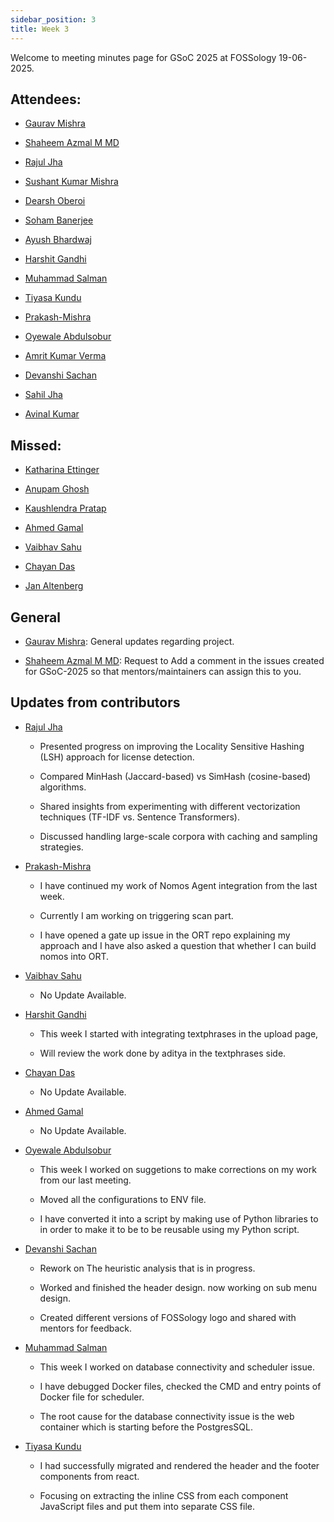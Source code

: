 ```yaml
---
sidebar_position: 3
title: Week 3
---
```


<!--
SPDX-License-Identifier: CC-BY-SA-4.0

SPDX-FileCopyrightText: 2025 Shaheem Azmal M MD <shaheem.azmal@gmail.com>
SPDX-FileCopyrightText: 2025 Siemens AG
-->

Welcome to meeting minutes page for GSoC 2025 at FOSSology 19-06-2025.


## Attendees:

  - [Gaurav Mishra](https://github.com/GMishx)

  - [Shaheem Azmal M MD](https://github.com/shaheemazmalmmd)

  - [Rajul Jha](https://github.com/rajuljha)

  - [Sushant Kumar Mishra](https://github.com/its-sushant)

  - [Dearsh Oberoi](https://github.com/deo002)

  - [Soham Banerjee](https://github.com/soham4abc)

  - [Ayush Bhardwaj](https://github.com/hastagAB)

  - [Harshit Gandhi](https://github.com/harshitg927)

  - [Muhammad Salman](https://github.com/SalmanDeveloperz)

  - [Tiyasa Kundu](https://github.com/tiyasakundu)

  - [Prakash-Mishra](https://github.com/Prakash-Mishra-9ghz)

  - [Oyewale Abdulsobur](https://github.com/smilingprogrammer)

  - [Amrit Kumar Verma](https://github.com/amritkv)

  - [Devanshi Sachan](https://github.com/devxnshi)

  - [Sahil Jha](https://github.com/sjha2048)

  - [Avinal Kumar](https://github.com/avinal)

## Missed:

  - [Katharina Ettinger](https://github.com/EttingerK)

  - [Anupam Ghosh](https://github.com/ag4ums)

  - [Kaushlendra Pratap](https://github.com/Kaushl2208)

  - [Ahmed Gamal](https://github.com/Ahmed-Gamal24)

  - [Vaibhav Sahu](https://github.com/Vaibhavsahu2810)

  - [Chayan Das](https://github.com/ChayanDass)

  - [Jan Altenberg](https://github.com/JanAltenberg)

## General

- [Gaurav Mishra](https://github.com/GMishx): General updates regarding project.

- [Shaheem Azmal M MD](https://github.com/shaheemazmalmmd): Request to Add a comment in the issues created for GSoC-2025 so that mentors/maintainers can assign this to you.

## Updates from contributors

- [Rajul Jha](https://github.com/rajuljha)

  - Presented progress on improving the Locality Sensitive Hashing (LSH) approach for license detection.

  - Compared MinHash (Jaccard-based) vs SimHash (cosine-based) algorithms.

  - Shared insights from experimenting with different vectorization techniques (TF-IDF vs. Sentence Transformers).

  - Discussed handling large-scale corpora with caching and sampling strategies.

- [Prakash-Mishra](https://github.com/Prakash-Mishra-9ghz)

  - I have continued my work of Nomos Agent integration from the last week.

  - Currently I am working on triggering scan part.

  - I have opened a gate up issue in the ORT repo explaining my approach and I have also asked a question that whether I can build nomos into ORT.

- [Vaibhav Sahu](https://github.com/Vaibhavsahu2810)

  - No Update Available.

- [Harshit Gandhi](https://github.com/harshitg927)

  - This week I started with integrating textphrases in the upload page,

  - Will review the work done by aditya in the textphrases side.

- [Chayan Das](https://github.com/ChayanDass)

  - No Update Available.

- [Ahmed Gamal](https://github.com/Ahmed-Gamal24)

  - No Update Available.

- [Oyewale Abdulsobur](https://github.com/smilingprogrammer)

  - This week I worked on suggetions to make corrections on my work from our last meeting.

  - Moved all the configurations to ENV file.

  - I have converted it into a script by making use of Python libraries to in order to make it to be to be reusable using my Python script.

- [Devanshi Sachan](https://github.com/devxnshi)

  - Rework on The heuristic analysis that is in progress.

  - Worked and finished the header design. now working on sub menu design.

  - Created different versions of FOSSology logo and shared with mentors for feedback.

- [Muhammad Salman](https://github.com/SalmanDeveloperz)

  - This week I worked on database connectivity and scheduler issue.

  - I have debugged Docker files, checked the CMD and entry points of Docker file for scheduler.

  - The root cause for the database connectivity issue is the web container which is starting before the PostgresSQL.

- [Tiyasa Kundu](https://github.com/tiyasakundu)

  - I had successfully migrated and rendered the header and the footer components from react.

  - Focusing on extracting the inline CSS from each component JavaScript files and put them into separate CSS file.
  
